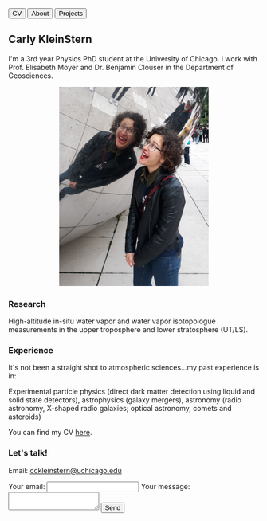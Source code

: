 

<div class="topnav">
  <a href="https://carlykleinstern.github.io/KleinStern_CV_publish.pdf">
    <button>CV</button></a>
  <a href="https://carlykleinstern.github.io/aboutme.html">
    <button>About</button></a>
  <a href="https://carlykleinstern.github.io/projects.html">
    <button>Projects</button></a>
</div>

         

         
## **Carly KleinStern**

I'm a 3rd year Physics PhD student at the University of Chicago. I work with Prof. Elisabeth Moyer and Dr. Benjamin Clouser in the Department of Geosciences. 


<p align="center">
<img width="300" src= "photos/bean.jpg" alt="Carly">
</p>


### **Research**

High-altitude in-situ water vapor and water vapor isotopologue measurements in the upper troposphere and lower stratosphere (UT/LS).


### **Experience**
It's not been a straight shot to atmospheric sciences...my past experience is in:

Experimental particle physics (direct dark matter detection using liquid and solid state detectors), astrophysics (galaxy mergers), astronomy (radio astronomy, X-shaped radio galaxies; optical astronomy, comets and asteroids)

You can find my CV [here](https://carlykleinstern.github.io/KleinStern_CV_publish.pdf).


### **Let's talk!**
Email: cckleinstern@uchicago.edu

<form
  action="https://formspree.io/f/mwkypbvd"
  method="POST"
>
  <label>
    Your email:
    <input type="email" name="_replyto">
  </label>
  <label>
    Your message:
    <textarea name="message"></textarea>
  </label>
  <!-- your other form fields go here -->
  <button type="submit">Send</button>
</form>

